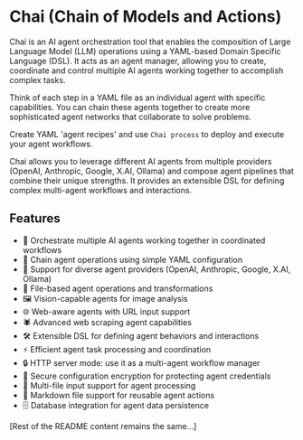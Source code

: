 

# Chai (Chain of Models and Actions)

Chai is an AI agent orchestration tool that enables the composition of Large Language Model (LLM) operations using a YAML-based Domain Specific Language (DSL). It acts as an agent manager, allowing you to create, coordinate and control multiple AI agents working together to accomplish complex tasks.

Think of each step in a YAML file as an individual agent with specific capabilities. You can chain these agents together to create more sophisticated agent networks that collaborate to solve problems.

Create YAML 'agent recipes' and use `Chai process` to deploy and execute your agent workflows.

Chai allows you to leverage different AI agents from multiple providers (OpenAI, Anthropic, Google, X.AI, Ollama) and compose agent pipelines that combine their unique strengths. It provides an extensible DSL for defining complex multi-agent workflows and interactions.

## Features

- 🤖 Orchestrate multiple AI agents working together in coordinated workflows
- 🔗 Chain agent operations using simple YAML configuration 
- 🌟 Support for diverse agent providers (OpenAI, Anthropic, Google, X.AI, Ollama)
- 📄 File-based agent operations and transformations
- 🖼️ Vision-capable agents for image analysis
- 🌐 Web-aware agents with URL input support
- 🕷️ Advanced web scraping agent capabilities
- 🛠️ Extensible DSL for defining agent behaviors and interactions
- ⚡ Efficient agent task processing and coordination
- 🔒 HTTP server mode: use it as a multi-agent workflow manager
- 🔐 Secure configuration encryption for protecting agent credentials
- 📁 Multi-file input support for agent processing
- 📝 Markdown file support for reusable agent actions
- 🗄️ Database integration for agent data persistence

[Rest of the README content remains the same...]
